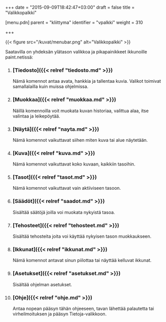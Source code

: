 +++
date = "2015-09-09T18:42:47+03:00"
draft = false
title = "Valikkopalkki"

[menu.pdn]
    parent = "kliittyma"
    identifier = "vpalkki"
    weight = 310

+++

{{< figure src="/kuvat/menubar.png" alt="Valikkopalkki" >}}

Saatavilla on yhdeksän ylätason valikkoa ja pikapainikkeet ikkunoille paint.netissä:

1. ### [Tiedosto]({{< relref "tiedosto.md" >}})

    Nämä komennot antaa avata, hankkia ja tallentaa kuvia. Valikot toimivat samallalailla kuin muissa ohjelmissa.

1. ### [Muokkaa]({{< relref "muokkaa.md" >}})

    Näillä komennoilla voit muokata kuvan historiaa, valittua alaa, itse valintaa ja leikepöytää.

1. ### [Näytä]({{< relref "nayta.md" >}})

    Nämä komennot vaikuttavat siihen miten kuva tai alue näytetään.

1. ### [Kuva]({{< relref "kuva.md" >}})

    Nämä komennot vaikuttavat koko kuvaan, kaikkiin tasoihin.

1. ### [Tasot]({{< relref "tasot.md" >}})

    Nämä komennot vaikuttavat vain aktiiviseen tasoon.

1. ### [Säädöt]({{< relref "saadot.md" >}})

    Sisältää säätöjä joilla voi muokata nykyistä tasoa.

1. ### [Tehosteet]({{< relref "tehosteet.md" >}})

    Sisältää tehosteita joita voi käyttää nykyisen tason muokkaukseen.

1. ### [Ikkunat]({{< relref "ikkunat.md" >}})

    Nämä komennot antavat sinun piilottaa tai näyttää kelluvat ikkunat.

1. ### [Asetukset]({{< relref "asetukset.md" >}})

    Sisältää ohjelman asetukset.

1. ### [Ohje]({{< relref "ohje.md" >}})

    Antaa nopean pääsyn tähän ohjeeseen, tavan lähettää palautetta tai virheilmoituksen ja pääsyn Tietoja-valikkoon.

